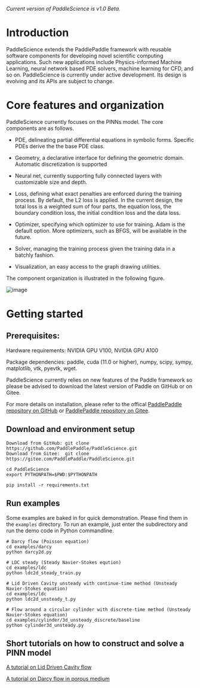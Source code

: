 *Current version of PaddleScience is v1.0 Beta.*

# Introduction
PaddleScience extends the PaddlePaddle framework with reusable
software components for developing novel scientific computing applications. Such new
applications include Physics-informed Machine Learning, neural network based PDE solvers,
machine learning for CFD, and so on. PaddleScience is currently under active development.
Its design is evolving and its APIs are subject to change.

# Core features and organization

PaddleScience currently focuses on the PINNs model. The core components are as follows.

- PDE, delineating partial differential equations in symbolic forms. Specific PDEs derive the
    the base PDE class.

- Geometry, a declarative interface for defining the geometric domain. Automatic
    discretization is supported

- Neural net, currently supporting fully connected layers with customizable size and depth.

- Loss, defining what exact penalties are enforced during the training process. By default,
    the L2 loss is applied. In the current design, the total loss is a weighted sum of
    four parts, the equation loss, the boundary condition loss, the initial condition loss and the data loss.

- Optimizer, specifying which optimizer to use for training. Adam is the default option. More
    optimizers, such as BFGS, will be available in the future.

- Solver, managing the training process given the training data in a batchly fashion.

- Visualization, an easy access to the graph drawing utilities.

The component organization is illustrated in the following figure.

![image](./docs/source/img/PaddleScience_arch.png)


# Getting started

## Prerequisites:

Hardware requirements: NVIDIA GPU V100, NVIDIA GPU A100

Package dependencies: paddle, cuda (11.0 or higher), numpy, scipy, sympy, matplotlib, vtk, pyevtk, wget.

PaddleScience currently relies on new features of the Paddle framework so please be advised to download the latest version of Paddle on GitHub or on Gitee.

For more details on installation, please refer to the offical [PaddlePaddle repository on GitHub](https://github.com/PaddlePaddle/Paddle) or [PaddlePaddle repository on Gitee](https://gitee.com/paddlepaddle/Paddle).

## Download and environment setup

```
Download from GitHub: git clone https://github.com/PaddlePaddle/PaddleScience.git
Download from Gitee:  git clone https://gitee.com/PaddlePaddle/PaddleScience.git

cd PaddleScience
export PYTHONPATH=$PWD:$PYTHONPATH

pip install -r requirements.txt
```

## Run examples

Some examples are baked in for quick demonstration. Please find them in the `examples` directory. To run an example, just enter the subdirectory and run the demo code in Python commandline.

```
# Darcy flow (Poisson equation)
cd examples/darcy
python darcy2d.py

# LDC steady (Steady Navier-Stokes eqution)
cd examples/ldc
python ldc2d_steady_train.py

# Lid Driven Cavity unsteady with continue-time method (Unsteady Navier-Stokes equation)
cd examples/ldc
python ldc2d_unsteady_t.py

# Flow around a circular cylinder with discrete-time method (Unsteady Navier-Stokes equation)
cd examples/cylinder/3d_unsteady_discrete/baseline
python cylinder3d_unsteady.py

```

## Short tutorials on how to construct and solve a PINN model

[A tutorial on Lid Driven Cavity flow](./examples/ldc/README.md)

[A tutorial on Darcy flow in porous medium](./examples/darcy/README.md)
